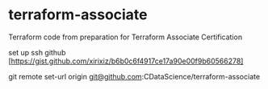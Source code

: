 # terraform-associate
Terraform code from preparation for Terraform Associate Certification

set up ssh github
[https://gist.github.com/xirixiz/b6b0c6f4917ce17a90e00f9b60566278]

git remote set-url origin git@github.com:CDataScience/terraform-associate

